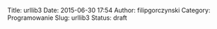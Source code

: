 Title: urllib3
Date: 2015-06-30 17:54
Author: filipgorczynski
Category: Programowanie
Slug: urllib3
Status: draft


